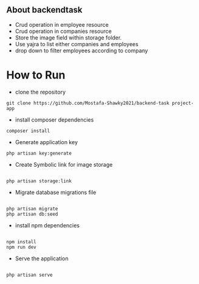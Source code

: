 ## About backendtask

-   Crud operation in employee resource
-   Crud operation in companies resource
-   Store the image field within storage folder.
-   Use yajra to list either companies and employees
-   drop down to filter employees according to company

# How to Run

-   clone the repository

```
git clone https://github.com/Mostafa-Shawky2021/backend-task project-app

```

-   install composer dependencies

```
composer install
```

-   Generate application key

```
php artisan key:generate

```

-   Create Symbolic link for image storage

```

php artisan storage:link

```

-   Migrate database migrations file

```

php artisan migrate
php artisan db:seed

```

-   install npm dependencies

```

npm install
npm run dev
```

-   Serve the application

```

php artisan serve

```

```

```
